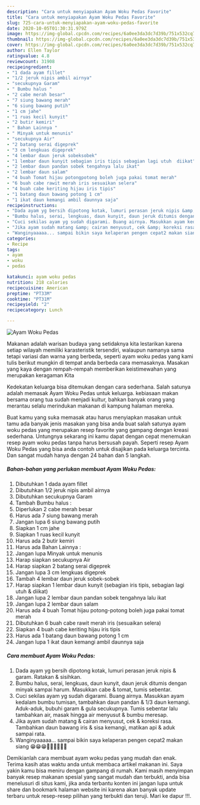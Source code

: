 ```yaml
---
description: "Cara untuk menyiapakan Ayam Woku Pedas Favorite"
title: "Cara untuk menyiapakan Ayam Woku Pedas Favorite"
slug: 725-cara-untuk-menyiapakan-ayam-woku-pedas-favorite
date: 2020-10-05T01:30:31.979Z
image: https://img-global.cpcdn.com/recipes/6a0ee3da3dc7d39b/751x532cq70/ayam-woku-pedas-foto-resep-utama.jpg
thumbnail: https://img-global.cpcdn.com/recipes/6a0ee3da3dc7d39b/751x532cq70/ayam-woku-pedas-foto-resep-utama.jpg
cover: https://img-global.cpcdn.com/recipes/6a0ee3da3dc7d39b/751x532cq70/ayam-woku-pedas-foto-resep-utama.jpg
author: Ellen Taylor
ratingvalue: 4.8
reviewcount: 31908
recipeingredient:
- "1 dada ayam fillet"
- "1/2 jeruk nipis ambil airnya"
- "secukupnya Garam"
- " Bumbu halus "
- "2 cabe merah besar"
- "7 siung bawang merah"
- "6 siung bawang putih"
- "1 cm jahe"
- "1 ruas kecil kunyit"
- "2 butir kemiri"
- " Bahan Lainnya "
- " Minyak untuk menunis"
- "secukupnya Air"
- "2 batang serai digeprek"
- "3 cm lengkuas digeprek"
- "4 lembar daun jeruk sobeksobek"
- "1 lembar daun kunyit sebagian iris tipis sebagian lagi utuh  diikat"
- "2 lembar daun pandan sobek tengahnya lalu ikat"
- "2 lembar daun salam"
- "4 buah Tomat hijau potongpotong boleh juga pakai tomat merah"
- "6 buah cabe rawit merah iris sesuaikan selera"
- "4 buah cabe keriting hijau iris tipis"
- "1 batang daun bawang potong 1 cm"
- "1 ikat daun kemangi ambil daunnya saja"
recipeinstructions:
- "Dada ayam yg bersih dipotong kotak, lumuri perasan jeruk nipis &amp; garam. Ratakan &amp; sisihkan."
- "Bumbu halus, serai, lengkuas, daun kunyit, daun jeruk ditumis dengan minyak sampai harum. Masukkan cabe &amp; tomat, tumis sebentar."
- "Cuci sekilas ayam yg sudah digarami. Buang airnya. Masukkan ayam kedalam bumbu tumisan, tambahkan daun pandan &amp; 1/3 daun kemangi. Aduk-aduk, bubuhi garam &amp; gula secukupnya. Tumis sebentar lalu tambahkan air, masak hingga air menyusut &amp; bumbu meresap."
- "Jika ayam sudah matang &amp; cairan menyusut, cek &amp; koreksi rasa. Tambahkan daun bawang iris &amp; sisa kemangi, matikan api &amp; aduk sampai rata."
- "Wanginyaaaaa... sampai bikin saya kelaperan pengen cepat2 makan siang 😁😁😁👍🏻👍🏻👍🏻"
categories:
- Recipe
tags:
- ayam
- woku
- pedas

katakunci: ayam woku pedas 
nutrition: 218 calories
recipecuisine: American
preptime: "PT33M"
cooktime: "PT31M"
recipeyield: "2"
recipecategory: Lunch

---
```



![Ayam Woku Pedas](https://img-global.cpcdn.com/recipes/6a0ee3da3dc7d39b/751x532cq70/ayam-woku-pedas-foto-resep-utama.jpg)

Makanan adalah warisan budaya yang setidaknya kita lestarikan karena setiap wilayah memiliki karasteristik tersendiri, walaupun namanya sama tetapi variasi dan warna yang berbeda, seperti ayam woku pedas yang kami tulis berikut mungkin di tempat anda berbeda cara memasaknya. Masakan yang kaya dengan rempah-rempah memberikan keistimewahan yang merupakan keragaman Kita



Kedekatan keluarga bisa ditemukan dengan cara sederhana. Salah satunya adalah memasak Ayam Woku Pedas untuk keluarga. kebiasaan makan bersama orang tua sudah menjadi kultur, bahkan banyak orang yang merantau selalu merindukan makanan di kampung halaman mereka.

Buat kamu yang suka memasak atau harus menyiapkan masakan untuk tamu ada banyak jenis masakan yang bisa anda buat salah satunya ayam woku pedas yang merupakan resep favorite yang gampang dengan kreasi sederhana. Untungnya sekarang ini kamu dapat dengan cepat menemukan resep ayam woku pedas tanpa harus bersusah payah.
Seperti resep Ayam Woku Pedas yang bisa anda contoh untuk disajikan pada keluarga tercinta. Dan sangat mudah hanya dengan 24 bahan dan 5 langkah.


<!--inarticleads1-->

##### Bahan-bahan yang perlukan membuat Ayam Woku Pedas:

1. Dibutuhkan 1 dada ayam fillet
1. Dibutuhkan 1/2 jeruk nipis ambil airnya
1. Dibutuhkan secukupnya Garam
1. Tambah  Bumbu halus :
1. Diperlukan 2 cabe merah besar
1. Harus ada 7 siung bawang merah
1. Jangan lupa 6 siung bawang putih
1. Siapkan 1 cm jahe
1. Siapkan 1 ruas kecil kunyit
1. Harus ada 2 butir kemiri
1. Harus ada  Bahan Lainnya :
1. Jangan lupa  Minyak untuk menunis
1. Harap siapkan secukupnya Air
1. Harap siapkan 2 batang serai digeprek
1. Jangan lupa 3 cm lengkuas digeprek
1. Tambah 4 lembar daun jeruk sobek-sobek
1. Harap siapkan 1 lembar daun kunyit (sebagian iris tipis, sebagian lagi utuh &amp; diikat)
1. Jangan lupa 2 lembar daun pandan sobek tengahnya lalu ikat
1. Jangan lupa 2 lembar daun salam
1. Harus ada 4 buah Tomat hijau potong-potong boleh juga pakai tomat merah
1. Dibutuhkan 6 buah cabe rawit merah iris (sesuaikan selera)
1. Siapkan 4 buah cabe keriting hijau iris tipis
1. Harus ada 1 batang daun bawang potong 1 cm
1. Jangan lupa 1 ikat daun kemangi ambil daunnya saja




<!--inarticleads2-->

##### Cara membuat  Ayam Woku Pedas:

1. Dada ayam yg bersih dipotong kotak, lumuri perasan jeruk nipis &amp; garam. Ratakan &amp; sisihkan.
1. Bumbu halus, serai, lengkuas, daun kunyit, daun jeruk ditumis dengan minyak sampai harum. Masukkan cabe &amp; tomat, tumis sebentar.
1. Cuci sekilas ayam yg sudah digarami. Buang airnya. Masukkan ayam kedalam bumbu tumisan, tambahkan daun pandan &amp; 1/3 daun kemangi. Aduk-aduk, bubuhi garam &amp; gula secukupnya. Tumis sebentar lalu tambahkan air, masak hingga air menyusut &amp; bumbu meresap.
1. Jika ayam sudah matang &amp; cairan menyusut, cek &amp; koreksi rasa. Tambahkan daun bawang iris &amp; sisa kemangi, matikan api &amp; aduk sampai rata.
1. Wanginyaaaaa... sampai bikin saya kelaperan pengen cepat2 makan siang 😁😁😁👍🏻👍🏻👍🏻




Demikianlah cara membuat ayam woku pedas yang mudah dan enak. Terima kasih atas waktu anda untuk membaca artikel makanan ini. Saya yakin kamu bisa meniru dengan gampang di rumah. Kami masih menyimpan banyak resep makanan spesial yang sangat mudah dan terbukti, anda bisa menelusuri di situs kami, jika anda terbantu konten ini jangan lupa untuk share dan bookmark halaman website ini karena akan banyak update terbaru untuk resep-resep pilihan yang terbukti dan teruji. Mari ke dapur !!!. 
